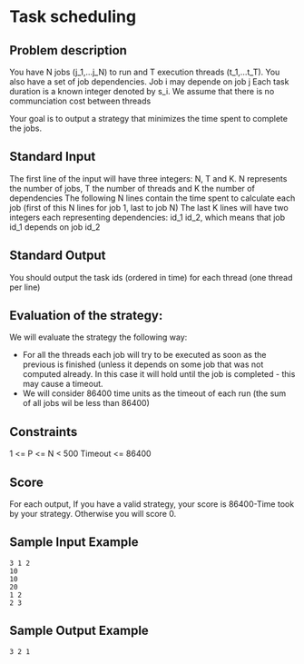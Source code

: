 # Task scheduling

## Problem description

You have N jobs (j_1,...j_N) to run and T execution threads (t_1,...t_T).
You also have a set of job dependencies. Job i may depende on job j
Each task duration is a known integer denoted by s_i.
We assume that there is no communciation cost between threads

Your goal is to output a strategy that minimizes the time spent to complete the jobs.


## Standard Input

The first line of the input will have three integers: N, T and K. N represents the number of jobs, T the number of threads and K the number of dependencies
The following N lines contain the time spent to calculate each job (first of this N lines for job 1, last to job N) 
The last K lines will have two integers each representing dependencies: id_1 id_2, which means that job id_1 depends on job id_2


## Standard Output

You should output the task ids (ordered in time) for each thread (one thread per line)

## Evaluation of the strategy:

We will evaluate the strategy the following way:
- For all the threads each job will try to be executed as soon as the previous is finished (unless it depends on some job that was not computed already. In this case it will hold until the job is completed - this may cause a timeout.
- We will consider 86400 time units as the timeout of each run (the sum of all jobs wil be less than 86400)

## Constraints

1 <= P <= N < 500
Timeout <= 86400

## Score

For each output,
If you have a valid strategy, your score is 86400-Time took by your strategy. Otherwise you will score 0.

## Sample Input Example

```
3 1 2
10
10
20
1 2
2 3
```

## Sample Output Example

```
3 2 1
```
